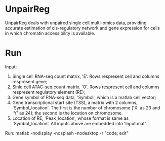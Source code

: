 # UnpairReg
UnpairReg deals with unpaired single cell multi-omics data, providing accurate estimation of cis-regulatory network and gene expression for cells in which chromatin accessibility is available.

# Run
Input:
1. Single cell RNA-seq count matrix, 'E'. Rows respresent cell and columns respresent gene;
2. Sinle cell ATAC-seq count matrix, 'O'. Rows respresent cell and columns respresent regulatory element (RE); 
3. Gene symbol of RNA-seq data, 'Symbol', which is a matlab cell vector;
4. Gene transcriptional start site (TSS), a matrix with 2 columns, 'Symbol_location'. The first is the number of chromosome ('X' as 23 and 'Y' as 24); the second is the location on chromosome.
5.  Location of  RE, 'Peak_location', whose format is same as 'Symbol_location'.
All inputs above are embedded into 'Input.mat'.

Run:
matlab -nodisplay -nosplash -nodesktop -r "code; exit"
